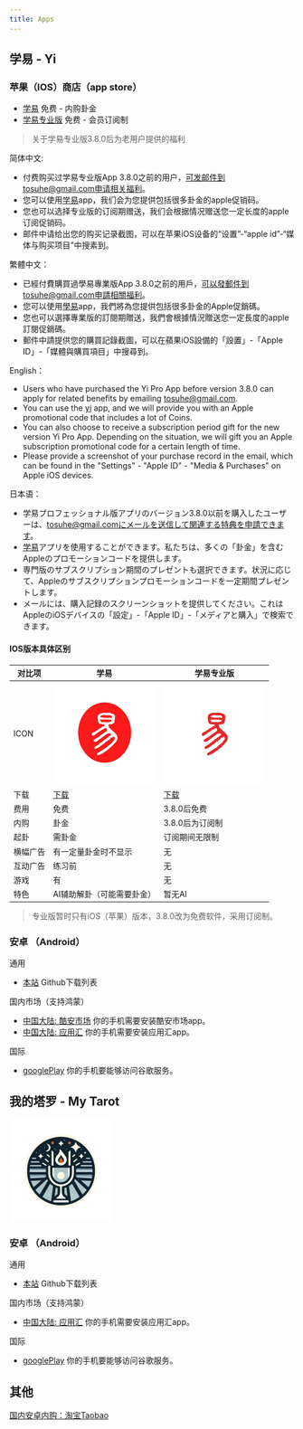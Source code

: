 ```yaml
---
title: Apps
---
```


## 学易 - Yi

### 苹果（IOS）商店（app store）

- [学易](https://apps.apple.com/cn/app/学易/id1533516434) 免费 - 内购卦金
- [学易专业版](https://apps.apple.com/cn/app/学易专业版/id1536854357) 免费 - 会员订阅制

> 关于学易专业版3.8.0后为老用户提供的福利

简体中文:
- 付费购买过学易专业版App 3.8.0之前的用户，可发邮件到tosuhe@gmail.com申请相关福利。
- 您可以使用[学易](https://apps.apple.com/cn/app/学易/id1533516434)app，我们会为您提供包括很多卦金的apple促销码。
- 您也可以选择专业版的订阅期赠送，我们会根据情况赠送您一定长度的apple订阅促销码。
- 邮件中请给出您的购买记录截图，可以在苹果iOS设备的“设置”-“apple id”-“媒体与购买项目”中搜素到。

繁體中文：
- 已經付費購買過學易專業版App 3.8.0之前的用戶，可以發郵件到tosuhe@gmail.com申請相關福利。
- 您可以使用[學易](https://apps.apple.com/cn/app/学易/id1533516434)app，我們將為您提供包括很多卦金的Apple促銷碼。
- 您也可以選擇專業版的訂閱期贈送，我們會根據情況贈送您一定長度的apple訂閱促銷碼。
- 郵件中請提供您的購買記錄截圖，可以在蘋果iOS設備的「設置」-「Apple ID」-「媒體與購買項目」中搜尋到。

English：

- Users who have purchased the Yi Pro App before version 3.8.0 can apply for related benefits by emailing tosuhe@gmail.com.
- You can use the [yi](https://apps.apple.com/cn/app/学易/id1533516434) app, and we will provide you with an Apple promotional code that includes a lot of Coins.
- You can also choose to receive a subscription period gift for the new version Yi Pro App. Depending on the situation, we will gift you an Apple subscription promotional code for a certain length of time.
- Please provide a screenshot of your purchase record in the email, which can be found in the "Settings" - "Apple ID" - "Media & Purchases" on Apple iOS devices.

日本语：
- 学易プロフェッショナル版アプリのバージョン3.8.0以前を購入したユーザーは、tosuhe@gmail.comにメールを送信して関連する特典を申請できます。
- [学易](https://apps.apple.com/cn/app/学易/id1533516434)アプリを使用することができます。私たちは、多くの「卦金」を含むAppleのプロモーションコードを提供します。
- 専門版のサブスクリプション期間のプレゼントも選択できます。状況に応じて、Appleのサブスクリプションプロモーションコードを一定期間プレゼントします。
- メールには、購入記録のスクリーンショットを提供してください。これはAppleのiOSデバイスの「設定」-「Apple ID」-「メディアと購入」で検索できます。

#### IOS版本具体区别

| 对比项 | 学易 | 学易专业版 |
| ----- | ----- | ----- |
| ICON | ![avatar](/img/yi-180.png) | ![avatar](/img/yi-180-pro.png) |
| 下载 |[下载](https://apps.apple.com/app/id1533516434) | [下载](https://apps.apple.com/app/id1536854357) |
| 费用 |免费|3.8.0后免费 |
| 内购 | 卦金 | 3.8.0后为订阅制 |
| 起卦 | 需卦金 | 订阅期间无限制 |
| 横幅广告 | 有一定量卦金时不显示 | 无 |
| 互动广告 | 练习前 | 无 |
| 游戏 | 有 | 无 |
| 特色 | AI辅助解卦（可能需要卦金） | 暂无AI |

> 专业版暂时只有iOS（苹果）版本，3.8.0改为免费软件，采用订阅制。

### 安卓 （Android）

通用

- [本站](https://github.com/alansuhe/alansuhe.github.io/releases) Github下载列表

国内市场（支持鸿蒙）

- [中国大陆: 酷安市场](https://www.coolapk.com/apk/168854) 你的手机需要安装酷安市场app。
- [中国大陆: 应用汇](http://www.appchina.com/app/me.suhe.yi) 你的手机需要安装应用汇app。

国际
- [googlePlay](https://play.google.com/store/apps/details?id=me.suhe.yi) 你的手机要能够访问谷歌服务。

## 我的塔罗 - My Tarot

![avatar](/img/mr180.png)

### 安卓 （Android）

通用

- [本站](https://github.com/alansuhe/alansuhe.github.io/releases) Github下载列表

国内市场（支持鸿蒙）

<!-- - [中国大陆: 酷安市场](https://www.coolapk.com/apk/168854) 你的手机需要安装酷安市场app。 -->
- [中国大陆: 应用汇](http://www.appchina.com/app/me.suhe.mr) 你的手机需要安装应用汇app。

国际
- [googlePlay](https://play.google.com/store/apps/details?id=me.suhe.mr) 你的手机要能够访问谷歌服务。

## 其他

[国内安卓内购：淘宝Taobao](https://i3cf4g4wrztdx9i5dsanog0wq1cfh96.taobao.com)